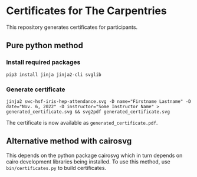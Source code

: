 # Certificates for The Carpentries

This repository generates certificates for participants.

## Pure python method

### Install required packages

```
pip3 install jinja jinja2-cli svglib
```

### Generate certificate

```
jinja2 swc-hsf-iris-hep-attendance.svg -D name="Firstname Lastname" -D date="Nov. 6, 2022" -D instructor="Some Instructor Name" > generated_certificate.svg && svg2pdf generated_certificate.svg
```

The certificate is now available as `generated_certificate.pdf`.

## Alternative method with cairosvg

This depends on the python package cairosvg which in turn depends on cairo development libraries being installed. To use this method, use `bin/certificates.py` to build certificates.
